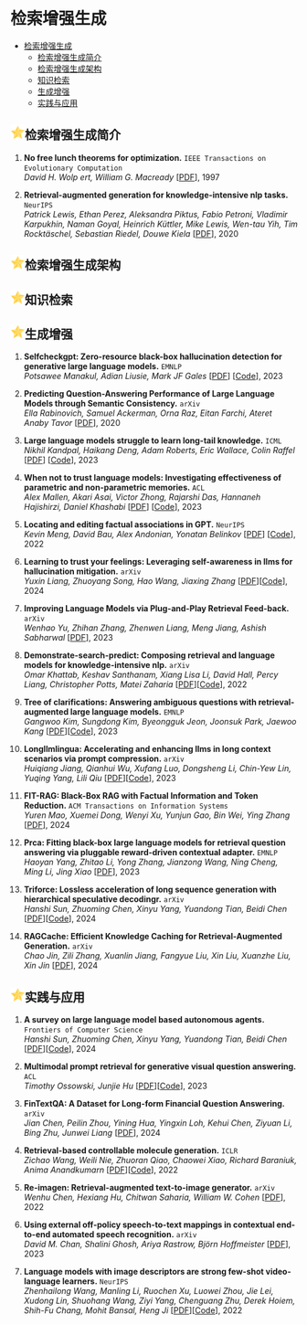# 检索增强生成

- [检索增强生成](#检索增强生成)
  - [检索增强生成简介](#检索增强生成简介)
  - [检索增强生成架构](#检索增强生成架构)
  - [知识检索](#知识检索)
  - [生成增强](#生成增强)
  - [实践与应用](#实践与应用)


## <img src="../figure/star.svg" width="25" height="25" />检索增强生成简介

1. **No free lunch theorems for optimization.** `IEEE Transactions on Evolutionary Computation`   
   *David H. Wolp ert, William G. Macready* [[PDF](https://ieeexplore.ieee.org/document/585893)], 1997
   
1. **Retrieval-augmented generation for knowledge-intensive nlp tasks.** `NeurIPS`   
   *Patrick Lewis, Ethan Perez, Aleksandra Piktus, Fabio Petroni, Vladimir Karpukhin, Naman Goyal, Heinrich Küttler, Mike Lewis, Wen-tau Yih, Tim Rocktäschel, Sebastian Riedel, Douwe Kiela* [[PDF](https://proceedings.neurips.cc/paper/2020/file/6b493230205f780e1bc26945df7481e5-Paper.pdf)], 2020

## <img src="../figure/star.svg" width="25" height="25" />检索增强生成架构



## <img src="../figure/star.svg" width="25" height="25" />知识检索



## <img src="../figure/star.svg" width="25" height="25" />生成增强
1. **Selfcheckgpt: Zero-resource black-box hallucination detection for generative large language models.** `EMNLP`   
   *Potsawee Manakul, Adian Liusie, Mark JF Gales* [[PDF](https://aclanthology.org/2023.emnlp-main.557.pdf)] [[Code](https://github.com/potsawee/selfcheckgpt)], 2023
   
2. **Predicting Question-Answering Performance of Large Language Models through Semantic Consistency.** `arXiv`   
   *Ella Rabinovich, Samuel Ackerman, Orna Raz, Eitan Farchi, Ateret Anaby Tavor* [[PDF](https://arxiv.org/pdf/2311.01152)], 2020
   
3. **Large language models struggle to learn long-tail knowledge.** `ICML`   
   *Nikhil Kandpal, Haikang Deng, Adam Roberts, Eric Wallace, Colin Raffel* [[PDF](https://proceedings.mlr.press/v202/kandpal23a/kandpal23a.pdf)] [[Code](https://github.com/nkandpa2/long_tail_knowledge)], 2023
   
4. **When not to trust language models: Investigating effectiveness of parametric and non-parametric memories.** `ACL`   
   *Alex Mallen, Akari Asai, Victor Zhong, Rajarshi Das, Hannaneh Hajishirzi, Daniel Khashabi* [[PDF](https://aclanthology.org/2023.acl-long.546)] [[Code](https://github.com/AlexTMallen/adaptive-retrieval)], 2023

5. **Locating and editing factual associations in GPT.** `NeurIPS`   
   *Kevin Meng, David Bau, Alex Andonian, Yonatan Belinkov* [[PDF](https://proceedings.neurips.cc/paper_files/paper/2022/file/6f1d43d5a82a37e89b0665b33bf3a182-Paper-Conference.pdf)] [[Code](https://github.com/kmeng01/rome)], 2022

6. **Learning to trust your feelings: Leveraging self-awareness in llms for hallucination mitigation.** `arXiv`   
   *Yuxin Liang, Zhuoyang Song, Hao Wang, Jiaxing Zhang* [[PDF](https://arxiv.org/pdf/2401.15449)][[Code](https://github.com/liangyuxin42/dreamcatcher)], 2024
   
7. **Improving Language Models via Plug-and-Play Retrieval Feed-back.** `arXiv`   
   *Wenhao Yu, Zhihan Zhang, Zhenwen Liang, Meng Jiang, Ashish Sabharwal* [[PDF](https://arxiv.org/pdf/2305.14002)], 2023
   
8. **Demonstrate-search-predict: Composing retrieval and language models for knowledge-intensive nlp.** `arXiv`   
   *Omar Khattab, Keshav Santhanam, Xiang Lisa Li, David Hall, Percy Liang, Christopher Potts, Matei Zaharia* [[PDF](https://arxiv.org/abs/2212.14024)][[Code](https://github.com/stanfordnlp/dsp)], 2022
   
9. **Tree of clarifications: Answering ambiguous questions with retrieval-augmented large language models.** `EMNLP`   
   *Gangwoo Kim, Sungdong Kim, Byeongguk Jeon, Joonsuk Park, Jaewoo Kang* [[PDF](https://aclanthology.org/2023.emnlp-main.63/)][[Code](https://github.com/gankim/tree-of-clarifications)], 2023
   
10. **Longllmlingua: Accelerating and enhancing llms in long context scenarios via prompt compression.** `arXiv`   
      *Huiqiang Jiang, Qianhui Wu, Xufang Luo, Dongsheng Li, Chin-Yew Lin, Yuqing Yang, Lili Qiu* [[PDF](https://arxiv.org/abs/2310.06839)][[Code](https://github.com/microsoft/LLMLingua)], 2023
    
11. **FIT-RAG: Black-Box RAG with Factual Information and Token Reduction.** `ACM Transactions on Information Systems`   
      *Yuren Mao, Xuemei Dong, Wenyi Xu, Yunjun Gao, Bin Wei, Ying Zhang* [[PDF](https://dl.acm.org/doi/pdf/10.1145/3676957)], 2024
    
12. **Prca: Fitting black-box large language models for retrieval question answering via pluggable reward-driven contextual adapter.** `EMNLP`   
      *Haoyan Yang, Zhitao Li, Yong Zhang, Jianzong Wang, Ning Cheng, Ming Li, Jing Xiao* [[PDF](https://aclanthology.org/2023.emnlp-main.326/)], 2023
    
13. **Triforce: Lossless acceleration of long sequence generation with hierarchical speculative decodingr.** `arXiv`   
      *Hanshi Sun, Zhuoming Chen, Xinyu Yang, Yuandong Tian, Beidi Chen* [[PDF](https://arxiv.org/abs/2404.11912)][[Code](https://github.com/Infini-AI-Lab/TriForce)], 2024
    
14. **RAGCache: Efficient Knowledge Caching for Retrieval-Augmented
      Generation.** `arXiv`   
      *Chao Jin, Zili Zhang,  Xuanlin Jiang, Fangyue Liu, Xin Liu, Xuanzhe Liu, Xin Jin* [[PDF](https://arxiv.org/html/2404.12457v1)], 2024

## <img src="../figure/star.svg" width="25" height="25" />实践与应用
1. **A survey on large language model based autonomous agents.** `Frontiers of Computer Science`   
      *Hanshi Sun, Zhuoming Chen, Xinyu Yang, Yuandong Tian, Beidi Chen* [[PDF](https://link.springer.com/article/10.1007/s11704-024-40231-1)][[Code](https://github.com/Paitesanshi/LLM-Agent-Survey)], 2024
      
2. **Multimodal prompt retrieval for generative visual question answering.** `ACL`   
      *Timothy Ossowski, Junjie Hu* [[PDF](https://aclanthology.org/2023.findings-acl.158.pdf)][[Code](https://github.com/tossowski/MultimodalPromptRetrieval)], 2023

3. **FinTextQA: A Dataset for Long-form Financial Question Answering.** `arXiv`   
      *Jian Chen, Peilin Zhou, Yining Hua, Yingxin Loh, Kehui Chen, Ziyuan Li, Bing Zhu, Junwei Liang* [[PDF](https://arxiv.org/pdf/2405.09980)], 2024
      
4. **Retrieval-based controllable molecule generation.** `ICLR`   
      *Zichao Wang, Weili Nie, Zhuoran Qiao, Chaowei Xiao, Richard Baraniuk, Anima Anandkumarn* [[PDF](https://openreview.net/pdf?id=vDFA1tpuLvk)][[Code](https://github.com/NVlabs/RetMol)], 2022
      
5. **Re-imagen: Retrieval-augmented text-to-image generator.** `arXiv`   
      *Wenhu Chen, Hexiang Hu, Chitwan Saharia, William W. Cohen* [[PDF](https://arxiv.org/pdf/2209.14491)], 2022
      
6. **Using external off-policy speech-to-text mappings in contextual end-to-end automated speech recognition.** `arXiv`   
      *David M. Chan, Shalini Ghosh, Ariya Rastrow, Björn Hoffmeister* [[PDF](https://arxiv.org/pdf/2301.02736)], 2023

7. **Language models with image descriptors are strong few-shot video-language learners.** `NeurIPS`   
      *Zhenhailong Wang, Manling Li, Ruochen Xu, Luowei Zhou, Jie Lei, Xudong Lin, Shuohang Wang, Ziyi Yang, Chenguang Zhu, Derek Hoiem, Shih-Fu Chang, Mohit Bansal, Heng Ji* [[PDF](https://papers.neurips.cc/paper_files/paper/2022/file/381ceeae4a1feb1abc59c773f7e61839-Paper-Conference.pdf)][[Code](https://github.com/MikeWangWZHL/VidIL)], 2022
